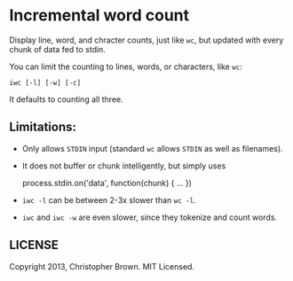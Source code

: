 # Incremental word count

Display line, word, and chracter counts, just like `wc`, but updated with every chunk of data fed to stdin.

You can limit the counting to lines, words, or characters, like `wc`:

    iwc [-l] [-w] [-c]

It defaults to counting all three.

## Limitations:

* Only allows `STDIN` input (standard `wc` allows `STDIN` as well as filenames).
* It does not buffer or chunk intelligently, but simply uses

    process.stdin.on('data', function(chunk) { ... })

* `iwc -l` can be between 2-3x slower than `wc -l`.
* `iwc` and `iwc -w` are even slower, since they tokenize and count words.

## LICENSE

Copyright 2013, Christopher Brown. MIT Licensed.
